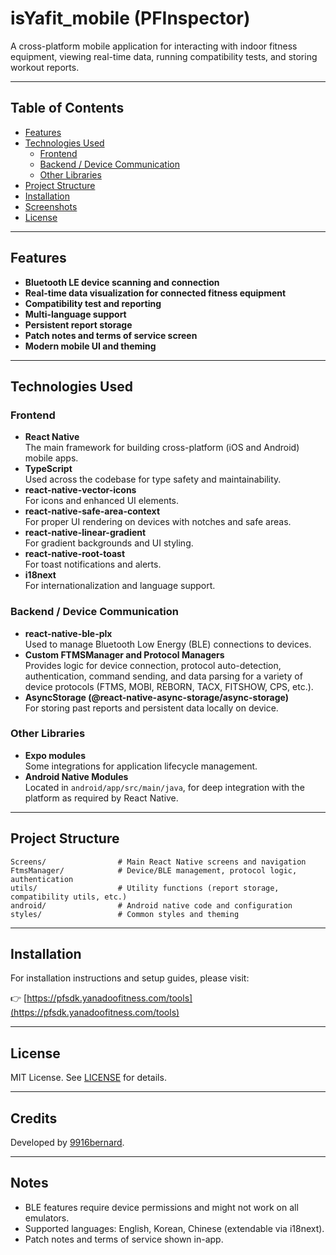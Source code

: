 # isYafit_mobile (PFInspector)

A cross-platform mobile application for interacting with indoor fitness equipment, viewing real-time data, running compatibility tests, and storing workout reports.

---

## Table of Contents

- [Features](#features)
- [Technologies Used](#technologies-used)
  - [Frontend](#frontend)
  - [Backend / Device Communication](#backend--device-communication)
  - [Other Libraries](#other-libraries)
- [Project Structure](#project-structure)
- [Installation](#installation)
- [Screenshots](#screenshots)
- [License](#license)

---

## Features

- **Bluetooth LE device scanning and connection**
- **Real-time data visualization for connected fitness equipment**
- **Compatibility test and reporting**
- **Multi-language support**
- **Persistent report storage**
- **Patch notes and terms of service screen**
- **Modern mobile UI and theming**

---

## Technologies Used

### Frontend

- **React Native**  
  The main framework for building cross-platform (iOS and Android) mobile apps.
- **TypeScript**  
  Used across the codebase for type safety and maintainability.
- **react-native-vector-icons**  
  For icons and enhanced UI elements.
- **react-native-safe-area-context**  
  For proper UI rendering on devices with notches and safe areas.
- **react-native-linear-gradient**  
  For gradient backgrounds and UI styling.
- **react-native-root-toast**  
  For toast notifications and alerts.
- **i18next**  
  For internationalization and language support.

### Backend / Device Communication

- **react-native-ble-plx**  
  Used to manage Bluetooth Low Energy (BLE) connections to devices.
- **Custom FTMSManager and Protocol Managers**  
  Provides logic for device connection, protocol auto-detection, authentication, command sending, and data parsing for a variety of device protocols (FTMS, MOBI, REBORN, TACX, FITSHOW, CPS, etc.).
- **AsyncStorage (@react-native-async-storage/async-storage)**  
  For storing past reports and persistent data locally on device.

### Other Libraries

- **Expo modules**  
  Some integrations for application lifecycle management.
- **Android Native Modules**  
  Located in `android/app/src/main/java`, for deep integration with the platform as required by React Native.

---

## Project Structure

```
Screens/                # Main React Native screens and navigation
FtmsManager/            # Device/BLE management, protocol logic, authentication
utils/                  # Utility functions (report storage, compatibility utils, etc.)
android/                # Android native code and configuration
styles/                 # Common styles and theming
```

---

## Installation

For installation instructions and setup guides, please visit:

👉 [https://pfsdk.yanadoofitness.com/tools](https://pfsdk.yanadoofitness.com/tools)

---

## License

MIT License. See [LICENSE](./LICENSE) for details.

---

## Credits

Developed by [9916bernard](https://github.com/9916bernard).

---

## Notes

- BLE features require device permissions and might not work on all emulators.
- Supported languages: English, Korean, Chinese (extendable via i18next).
- Patch notes and terms of service shown in-app.
